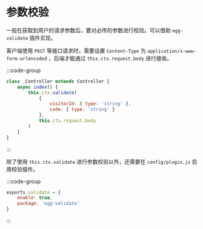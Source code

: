 # 参数校验

一般在获取到用户的请求参数后，要对必传的参数进行校验。可以借助 `egg-validate` 插件实现。

客户端使用 `POST` 等接口请求时，需要设置 `Content-Type` 为 `application/x-www-form-urlencoded` ，后端才能通过 `this.ctx.request.body` 进行接收。

:::code-group

```javascript [app/controller/read.js]
class _Controller extends Controller {
    async index() {
        this.ctx.validate(
            {
                visitorId: { type: 'string' },
                code: { type: 'string' }
            },
            this.ctx.request.body
        )
    }
}
```

:::

除了使用 `this.ctx.validate` 进行参数校验以外，还需要在 `config/plugin.js` 启用校验插件。

:::code-group

```javascript [config/plugin.js]
exports.validate = {
    enable: true,
    package: 'egg-validate'
}
```

:::
